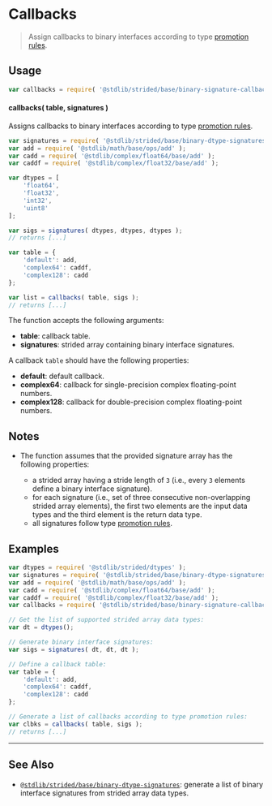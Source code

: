 <!--

@license Apache-2.0

Copyright (c) 2021 The Stdlib Authors.

Licensed under the Apache License, Version 2.0 (the "License");
you may not use this file except in compliance with the License.
You may obtain a copy of the License at

   http://www.apache.org/licenses/LICENSE-2.0

Unless required by applicable law or agreed to in writing, software
distributed under the License is distributed on an "AS IS" BASIS,
WITHOUT WARRANTIES OR CONDITIONS OF ANY KIND, either express or implied.
See the License for the specific language governing permissions and
limitations under the License.

-->

# Callbacks

> Assign callbacks to binary interfaces according to type [promotion rules][@stdlib/ndarray/promotion-rules].

<!-- Section to include introductory text. Make sure to keep an empty line after the intro `section` element and another before the `/section` close. -->

<section class="intro">

</section>

<!-- /.intro -->

<!-- Package usage documentation. -->

<section class="usage">

## Usage

```javascript
var callbacks = require( '@stdlib/strided/base/binary-signature-callbacks' );
```

#### callbacks( table, signatures )

Assigns callbacks to binary interfaces according to type [promotion rules][@stdlib/ndarray/promotion-rules].

```javascript
var signatures = require( '@stdlib/strided/base/binary-dtype-signatures' );
var add = require( '@stdlib/math/base/ops/add' );
var cadd = require( '@stdlib/complex/float64/base/add' );
var caddf = require( '@stdlib/complex/float32/base/add' );

var dtypes = [
    'float64',
    'float32',
    'int32',
    'uint8'
];

var sigs = signatures( dtypes, dtypes, dtypes );
// returns [...]

var table = {
    'default': add,
    'complex64': caddf,
    'complex128': cadd
};

var list = callbacks( table, sigs );
// returns [...]
```

The function accepts the following arguments:

-   **table**: callback table.
-   **signatures**: strided array containing binary interface signatures.

A callback `table` should have the following properties:

-   **default**: default callback.
-   **complex64**: callback for single-precision complex floating-point numbers.
-   **complex128**: callback for double-precision complex floating-point numbers.

</section>

<!-- /.usage -->

<!-- Package usage notes. Make sure to keep an empty line after the `section` element and another before the `/section` close. -->

<section class="notes">

## Notes

-   The function assumes that the provided signature array has the following properties:

    -   a strided array having a stride length of `3` (i.e., every `3` elements define a binary interface signature).
    -   for each signature (i.e., set of three consecutive non-overlapping strided array elements), the first two elements are the input data types and the third element is the return data type.
    -   all signatures follow type [promotion rules][@stdlib/ndarray/promotion-rules].

</section>

<!-- /.notes -->

<!-- Package usage examples. -->

<section class="examples">

## Examples

<!-- eslint no-undef: "error" -->

```javascript
var dtypes = require( '@stdlib/strided/dtypes' );
var signatures = require( '@stdlib/strided/base/binary-dtype-signatures' );
var add = require( '@stdlib/math/base/ops/add' );
var cadd = require( '@stdlib/complex/float64/base/add' );
var caddf = require( '@stdlib/complex/float32/base/add' );
var callbacks = require( '@stdlib/strided/base/binary-signature-callbacks' );

// Get the list of supported strided array data types:
var dt = dtypes();

// Generate binary interface signatures:
var sigs = signatures( dt, dt, dt );

// Define a callback table:
var table = {
    'default': add,
    'complex64': caddf,
    'complex128': cadd
};

// Generate a list of callbacks according to type promotion rules:
var clbks = callbacks( table, sigs );
// returns [...]
```

</section>

<!-- /.examples -->

<!-- Section to include cited references. If references are included, add a horizontal rule *before* the section. Make sure to keep an empty line after the `section` element and another before the `/section` close. -->

<section class="references">

</section>

<!-- /.references -->

<!-- Section for related `stdlib` packages. Do not manually edit this section, as it is automatically populated. -->

<section class="related">

* * *

## See Also

-   <span class="package-name">[`@stdlib/strided/base/binary-dtype-signatures`][@stdlib/strided/base/binary-dtype-signatures]</span><span class="delimiter">: </span><span class="description">generate a list of binary interface signatures from strided array data types.</span>

</section>

<!-- /.related -->

<!-- Section for all links. Make sure to keep an empty line after the `section` element and another before the `/section` close. -->

<section class="links">

[@stdlib/ndarray/promotion-rules]: https://github.com/stdlib-js/stdlib/tree/develop/lib/node_modules/%40stdlib/ndarray/promotion-rules

<!-- <related-links> -->

[@stdlib/strided/base/binary-dtype-signatures]: https://github.com/stdlib-js/stdlib/tree/develop/lib/node_modules/%40stdlib/strided/base/binary-dtype-signatures

<!-- </related-links> -->

</section>

<!-- /.links -->
